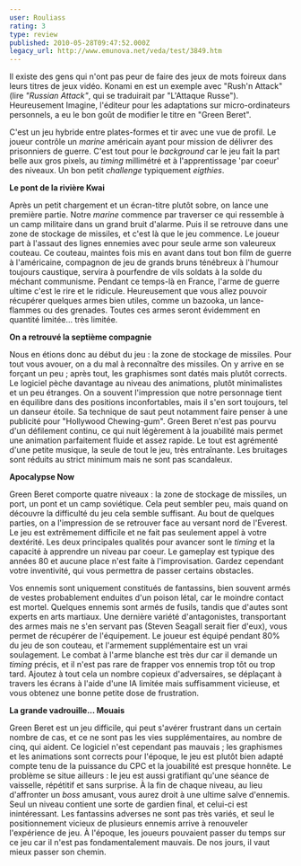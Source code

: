 ```yaml
---
user: Rouliass
rating: 3
type: review
published: 2010-05-28T09:47:52.000Z
legacy_url: http://www.emunova.net/veda/test/3849.htm
---
```

Il existe des gens qui n'ont pas peur de faire des jeux de mots foireux dans leurs titres de jeux vidéo. Konami en est un exemple avec "Rush'n Attack" (lire _"Russian Attack"_, qui se traduirait par "L'Attaque Russe"). Heureusement Imagine, l'éditeur pour les adaptations sur micro-ordinateurs personnels, a eu le bon goût de modifier le titre en "Green Beret".  

C'est un jeu hybride entre plates-formes et tir avec une vue de profil. Le joueur contrôle un _marine_ américain ayant pour mission de délivrer des prisonniers de guerre. C'est tout pour le _background_ car le jeu fait la part belle aux gros pixels, au _timing_ millimétré et à l'apprentissage 'par coeur' des niveaux. Un bon petit _challenge_ typiquement _eigthies_.  

  

**Le pont de la rivière Kwai**  

  

Après un petit chargement et un écran-titre plutôt sobre, on lance une première partie. Notre _marine_ commence par traverser ce qui ressemble à un camp militaire dans un grand bruit d'alarme. Puis il se retrouve dans une zone de stockage de missiles, et c'est là que le jeu commence. Le joueur part à l'assaut des lignes ennemies avec pour seule arme son valeureux couteau. Ce couteau, maintes fois mis en avant dans tout bon film de guerre à l'américaine, compagnon de jeu de grands bruns ténébreux à l'humour toujours caustique, servira à pourfendre de vils soldats à la solde du méchant communisme. Pendant ce temps-là en France, l'arme de guerre ultime c'est le rire et le ridicule. Heureusement que vous allez pouvoir récupérer quelques armes bien utiles, comme un bazooka, un lance-flammes ou des grenades. Toutes ces armes seront évidemment en quantité limitée... très limitée.  

  

**On a retrouvé la septième compagnie**  

  

Nous en étions donc au début du jeu : la zone de stockage de missiles. Pour tout vous avouer, on a du mal à reconnaître des missiles. On y arrive en se forçant un peu ; après tout, les graphismes sont datés mais plutôt corrects. Le logiciel pèche davantage au niveau des animations, plutôt minimalistes et un peu étranges. On a souvent l'impression que notre personnage tient en équilibre dans des positions inconfortables, mais il s'en sort toujours, tel un danseur étoile. Sa technique de saut peut notamment faire penser à une publicité pour "Hollywood Chewing-gum". Green Beret n'est pas pourvu d'un défilement continu, ce qui nuit légèrement à la jouabilité mais permet une animation parfaitement fluide et assez rapide. Le tout est agrémenté d'une petite musique, la seule de tout le jeu, très entraînante. Les bruitages sont réduits au strict minimum mais ne sont pas scandaleux.  

  

**Apocalypse Now**  

  

Green Beret comporte quatre niveaux : la zone de stockage de missiles, un port, un pont et un camp soviétique. Cela peut sembler peu, mais quand on découvre la difficulté du jeu cela semble suffisant. Au bout de quelques parties, on a l'impression de se retrouver face au versant nord de l'Everest. Le jeu est extrêmement difficile et ne fait pas seulement appel à votre dextérité. Les deux principales qualités pour avancer sont le _timing_ et la capacité à apprendre un niveau par coeur. Le gameplay est typique des années 80 et aucune place n'est faite à l'improvisation. Gardez cependant votre inventivité, qui vous permettra de passer certains obstacles.  

Vos ennemis sont uniquement constitués de fantassins, bien souvent armés de vestes probablement enduites d'un poison létal, car le moindre contact est mortel. Quelques ennemis sont armés de fusils, tandis que d'autes sont experts en arts martiaux. Une dernière variété d'antagonistes, transportant des armes mais ne s'en servant pas (Steven Seagall serait fier d'eux), vous permet de récupérer de l'équipement. Le joueur est équipé pendant 80% du jeu de son couteau, et l'armement supplémentaire est un vrai soulagement. Le combat à l'arme blanche est très dur car il demande un _timing_ précis, et il n'est pas rare de frapper vos ennemis trop tôt ou trop tard. Ajoutez à tout cela un nombre copieux d'adversaires, se déplaçant à travers les écrans à l'aide d'une IA limitée mais suffisamment vicieuse, et vous obtenez une bonne petite dose de frustration.  

  

**La grande vadrouille... Mouais**  

  

Green Beret est un jeu difficile, qui peut s'avérer frustrant dans un certain nombre de cas, et ce ne sont pas les vies supplémentaires, au nombre de cinq, qui aident. Ce logiciel n'est cependant pas mauvais ; les graphismes et les animations sont corrects pour l'époque, le jeu est plutôt bien adapté compte tenu de la puissance du CPC et la jouabilité est presque honnête. Le problème se situe ailleurs : le jeu est aussi gratifiant qu'une séance de vaisselle, répétitif et sans surprise. À la fin de chaque niveau, au lieu d'affronter un _boss_ amusant, vous aurez droit à une ultime salve d'ennemis. Seul un niveau contient une sorte de gardien final, et celui-ci est inintéressant. Les fantassins adverses ne sont pas très variés, et seul le positionnement vicieux de plusieurs ennemis arrive à renouveler l'expérience de jeu. À l'époque, les joueurs pouvaient passer du temps sur ce jeu car il n'est pas fondamentalement mauvais. De nos jours, il vaut mieux passer son chemin.